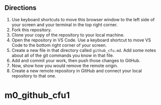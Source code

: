 ## Directions

1. Use keyboard shortcuts to move this browser window to the left side of your screen and your terminal in the top right corner.
1. Fork this repository.
1. Clone your copy of the repository to your local machine.
1. Open the repository in VS Code. Use a keyboard shortcut to move VS Code to the bottom right corner of your screen.
1. Create a new file in that directory called `github_cfu.md`. Add some notes about all of the git commands you know in that file. 
1. Add and commit your work, then push those changes to GitHub.
1. Now, show how you would remove the remote origin.
1. Create a new remote repository in GitHub and connect your local repository to that one.
# m0_github_cfu1
